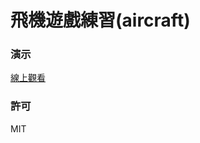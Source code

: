 飛機遊戲練習(aircraft)
=========================
### 演示
[線上觀看](http://virtools.github.io/pixijs_aircraft/)
### 許可
MIT
